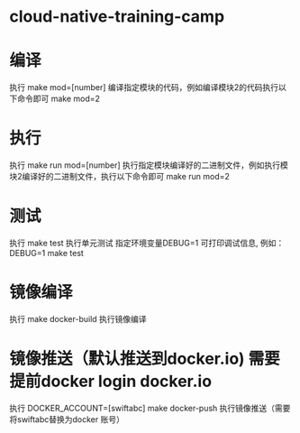 # cloud-native-training-camp

# 编译
执行 make mod=[number] 编译指定模块的代码，例如编译模块2的代码执行以下命令即可
make mod=2
# 执行
执行 make run mod=[number] 执行指定模块编译好的二进制文件，例如执行模块2编译好的二进制文件，执行以下命令即可
make run mod=2
# 测试
执行 make test 执行单元测试 指定环境变量DEBUG=1 可打印调试信息, 例如：
DEBUG=1 make test
# 镜像编译
执行 make docker-build 执行镜像编译
# 镜像推送（默认推送到docker.io) 需要提前docker login docker.io
执行 DOCKER_ACCOUNT=[swiftabc] make docker-push 执行镜像推送（需要将swiftabc替换为docker 账号）

